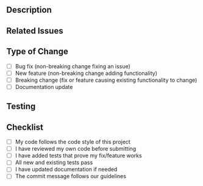 ## Description

<!-- Describe the changes introduced by this PR -->

## Related Issues

<!-- Link to related issues or features -->

## Type of Change

- [ ] Bug fix (non-breaking change fixing an issue)
- [ ] New feature (non-breaking change adding functionality)
- [ ] Breaking change (fix or feature causing existing functionality to change)
- [ ] Documentation update

## Testing

<!-- Describe the testing you have performed -->

## Checklist

- [ ] My code follows the code style of this project
- [ ] I have reviewed my own code before submitting
- [ ] I have added tests that prove my fix/feature works
- [ ] All new and existing tests pass
- [ ] I have updated documentation if needed
- [ ] The commit message follows our guidelines
